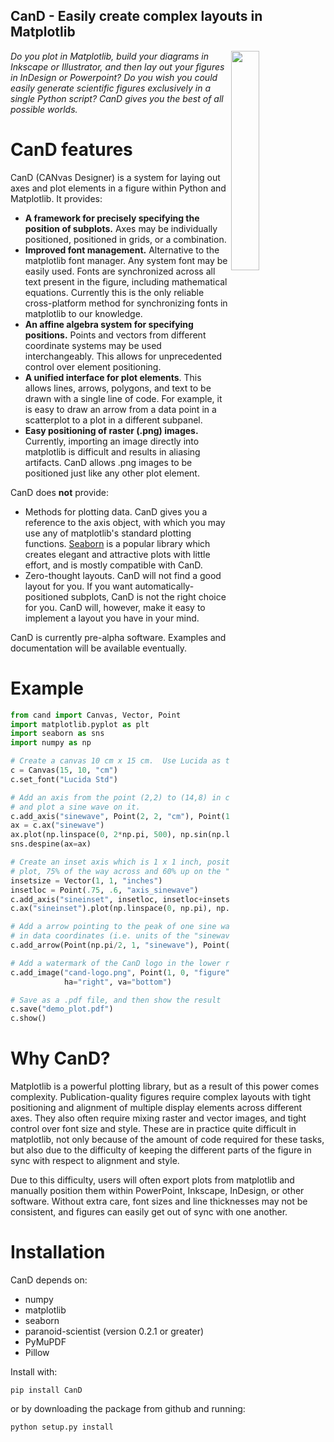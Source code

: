 CanD - Easily create complex layouts in Matplotlib
--------------------------------------------------

<img align="right" src="https://raw.githubusercontent.com/mwshinn/CanD/master/cand-logo.png" width="30%" padding="50px">

*Do you plot in Matplotlib, build your diagrams in Inkscape or
Illustrator, and then lay out your figures in InDesign or Powerpoint?
Do you wish you could easily generate scientific figures exclusively
in a single Python script?  CanD gives you the best of all possible worlds.*

CanD features
============

CanD (CANvas Designer) is a system for laying out axes and plot
elements in a figure within Python and Matplotlib.  It provides:

- **A framework for precisely specifying the position of subplots.** Axes may be
  individually positioned, positioned in grids, or a combination.
- **Improved font management.** Alternative to the matplotlib font manager.  Any
  system font may be easily used.  Fonts are synchronized across all text
  present in the figure, including mathematical equations.  Currently this is
  the only reliable cross-platform method for synchronizing fonts in matplotlib
  to our knowledge.
- **An affine algebra system for specifying positions.** Points and
  vectors from different coordinate systems may be used
  interchangeably.  This allows for unprecedented control over element
  positioning.
- **A unified interface for plot elements**.  This allows lines,
  arrows, polygons, and text to be drawn with a single line of code.
  For example, it is easy to draw an arrow from a data point in a
  scatterplot to a plot in a different subpanel.
- **Easy positioning of raster (.png) images.** Currently, importing
  an image directly into matplotlib is difficult and results in
  aliasing artifacts.  CanD allows .png images to be positioned just
  like any other plot element.

CanD does **not** provide:

- Methods for plotting data.  CanD gives you a reference to the axis
  object, with which you may use any of matplotlib's standard plotting
  functions. [Seaborn](https://seaborn.pydata.org/) is a popular
  library which creates elegant and attractive plots with
  little effort, and is mostly compatible with CanD.
- Zero-thought layouts.  CanD will not find a good layout for you.
  If you want automatically-positioned subplots, CanD is not the
  right choice for you. CanD will, however, make it easy to
  implement a layout you have in your mind.

CanD is currently pre-alpha software.  Examples and documentation
will be available eventually.

Example
=======

```python
from cand import Canvas, Vector, Point
import matplotlib.pyplot as plt
import seaborn as sns
import numpy as np

# Create a canvas 10 cm x 15 cm.  Use Lucida as the font.
c = Canvas(15, 10, "cm")
c.set_font("Lucida Std")

# Add an axis from the point (2,2) to (14,8) in centimeters.  Name it "sinewave", 
# and plot a sine wave on it.
c.add_axis("sinewave", Point(2, 2, "cm"), Point(14, 8, "cm"))
ax = c.ax("sinewave")
ax.plot(np.linspace(0, 2*np.pi, 500), np.sin(np.linspace(0, 2*np.pi, 500)))
sns.despine(ax=ax)

# Create an inset axis which is 1 x 1 inch, positioned on the right side of the 
# plot, 75% of the way across and 60% up on the "sinewave" axis.  Name it "sineinset".
insetsize = Vector(1, 1, "inches")
insetloc = Point(.75, .6, "axis_sinewave")
c.add_axis("sineinset", insetloc, insetloc+insetsize)
c.ax("sineinset").plot(np.linspace(0, np.pi), np.sin(np.linspace(0, np.pi)))

# Add a arrow pointing to the peak of one sine wave to the other, i.e. (pi/2,1) 
# in data coordinates (i.e. units of the "sinewave" or "sineinset" axis).
c.add_arrow(Point(np.pi/2, 1, "sinewave"), Point(np.pi/2, 1, "sineinset"))

# Add a watermark of the CanD logo in the lower right corner.
c.add_image("cand-logo.png", Point(1, 0, "figure"), width=Vector(2, 0, "cm"), 
            ha="right", va="bottom")

# Save as a .pdf file, and then show the result
c.save("demo_plot.pdf")
c.show()
```



Why CanD?
=========

Matplotlib is a powerful plotting library, but as a result of this
power comes complexity.  Publication-quality figures require complex
layouts with tight positioning and alignment of multiple display
elements across different axes.  They also often require mixing raster
and vector images, and tight control over font size and style.  These
are in practice quite difficult in matplotlib, not only because of the
amount of code required for these tasks, but also due to the
difficulty of keeping the different parts of the figure in sync with
respect to alignment and style.

Due to this difficulty, users will often export plots from matplotlib
and manually position them within PowerPoint, Inkscape, InDesign, or
other software.  Without extra care, font sizes and line thicknesses
may not be consistent, and figures can easily get out of sync with one
another.


Installation
============

CanD depends on:

- numpy
- matplotlib
- seaborn
- paranoid-scientist (version 0.2.1 or greater)
- PyMuPDF
- Pillow

Install with:

    pip install CanD

or by downloading the package from github and running:

    python setup.py install

